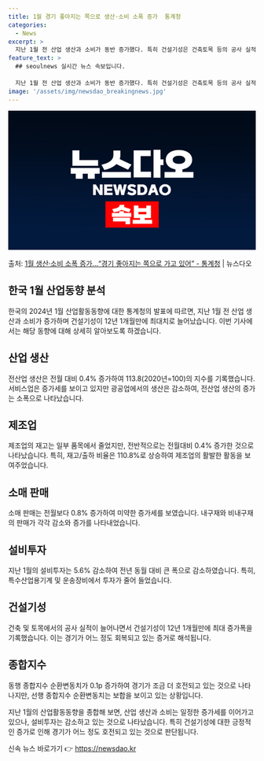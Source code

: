 ```yaml
---
title: 1월 경기 좋아지는 쪽으로 생산·소비 소폭 증가  통계청
categories:
  - News
excerpt: >
  지난 1월 전 산업 생산과 소비가 동반 증가했다. 특히 건설기성은 건축토목 등의 공사 실적이 늘면서 12년 …
feature_text: >
  ## seoulnews 실시간 뉴스 속보입니다.

  지난 1월 전 산업 생산과 소비가 동반 증가했다. 특히 건설기성은 건축토목 등의 공사 실적이 늘면서 12년 …
image: '/assets/img/newsdao_breakingnews.jpg'
---
```


![뉴스다오 속보](/assets/img/newsdao_breakingnews.jpg)

<p>출처: <a href="https://newsdao.kr/3268" rel="dofollow">1월 생산·소비 소폭 증가…“경기 좋아지는 쪽으로 가고 있어” - 통계청</a> | 뉴스다오</p>

<h2>한국 1월 산업동향 분석</h2>

한국의 2024년 1월 산업활동동향에 대한 통계청의 발표에 따르면, 지난 1월 전 산업 생산과 소비가 증가하며 건설기성이 12년 1개월만에 최대치로 늘어났습니다. 이번 기사에서는 해당 동향에 대해 상세히 알아보도록 하겠습니다.

<h2 data-ke-size="size26">산업 생산</h2>
전산업 생산은 전월 대비 0.4% 증가하여 113.8(2020년=100)의 지수를 기록했습니다. 서비스업은 증가세를 보이고 있지만 광공업에서의 생산은 감소하여, 전산업 생산의 증가는 소폭으로 나타났습니다.

<h2 data-ke-size="size26">제조업</h2>
제조업의 재고는 일부 품목에서 줄었지만, 전반적으로는 전월대비 0.4% 증가한 것으로 나타났습니다. 특히, 재고/출하 비율은 110.8%로 상승하여 제조업의 활발한 활동을 보여주었습니다.

<h2 data-ke-size="size26">소매 판매</h2>
소매 판매는 전월보다 0.8% 증가하여 미약한 증가세를 보였습니다. 내구재와 비내구재의 판매가 각각 감소와 증가를 나타내었습니다.

<h2 data-ke-size="size26">설비투자</h2>
지난 1월의 설비투자는 5.6% 감소하여 전년 동월 대비 큰 폭으로 감소하였습니다. 특히, 특수산업용기계 및 운송장비에서 투자가 줄어 들었습니다.

<h2 data-ke-size="size26">건설기성</h2>
건축 및 토목에서의 공사 실적이 늘어나면서 건설기성이 12년 1개월만에 최대 증가폭을 기록했습니다. 이는 경기가 어느 정도 회복되고 있는 증거로 해석됩니다.

<h2 data-ke-size="size26">종합지수</h2>
동행 종합지수 순환변동치가 0.1p 증가하여 경기가 조금 더 호전되고 있는 것으로 나타나지만, 선행 종합지수 순환변동치는 보합을 보이고 있는 상황입니다.

지난 1월의 산업활동동향을 종합해 보면, 산업 생산과 소비는 일정한 증가세를 이어가고 있으나, 설비투자는 감소하고 있는 것으로 나타났습니다. 특히 건설기성에 대한 긍정적인 증가로 인해 경기가 어느 정도 호전되고 있는 것으로 판단됩니다. 

신속 뉴스 바로가기 👉 <a href="https://newsdao.kr" rel="dofollow">https://newsdao.kr</a>


